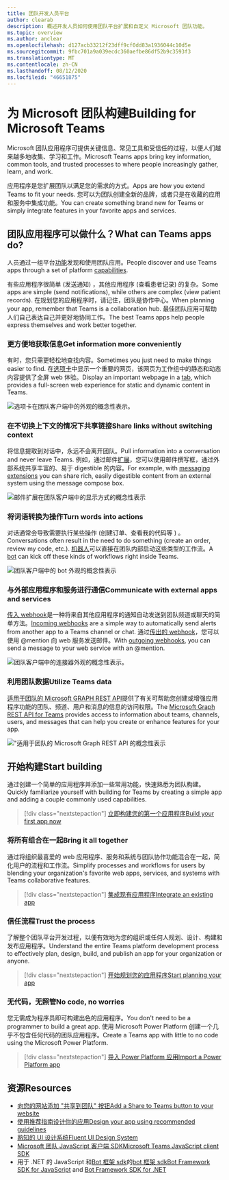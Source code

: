 ```yaml
---
title: 团队开发人员平台
author: clearab
description: 概述开发人员如何使用团队平台扩展和自定义 Microsoft 团队功能。
ms.topic: overview
ms.author: anclear
ms.openlocfilehash: d127acb33212f23dff9cf0dd83a1936044c10d5e
ms.sourcegitcommit: 9fbc701a9a039ecdc360aefbe86df52b9c3593f3
ms.translationtype: MT
ms.contentlocale: zh-CN
ms.lasthandoff: 08/12/2020
ms.locfileid: "46651875"
---
```

# <a name="building-for-microsoft-teams"></a><span data-ttu-id="cabcc-103">为 Microsoft 团队构建</span><span class="sxs-lookup"><span data-stu-id="cabcc-103">Building for Microsoft Teams</span></span>

<span data-ttu-id="cabcc-104">Microsoft 团队应用程序可提供关键信息、常见工具和受信任的过程，以便人们越来越多地收集、学习和工作。</span><span class="sxs-lookup"><span data-stu-id="cabcc-104">Microsoft Teams apps bring key information, common tools, and trusted processes to where people increasingly gather, learn, and work.</span></span>

<span data-ttu-id="cabcc-105">应用程序是您扩展团队以满足您的需求的方式。</span><span class="sxs-lookup"><span data-stu-id="cabcc-105">Apps are how you extend Teams to fit your needs.</span></span> <span data-ttu-id="cabcc-106">您可以为团队创建全新的品牌，或者只是在收藏的应用和服务中集成功能。</span><span class="sxs-lookup"><span data-stu-id="cabcc-106">You can create something brand new for Teams or simply integrate features in your favorite apps and services.</span></span>

## <a name="what-can-teams-apps-do"></a><span data-ttu-id="cabcc-107">团队应用程序可以做什么？</span><span class="sxs-lookup"><span data-stu-id="cabcc-107">What can Teams apps do?</span></span>

<span data-ttu-id="cabcc-108">人员通过一组平台[功能](capabilities-overview.md)发现和使用团队应用。</span><span class="sxs-lookup"><span data-stu-id="cabcc-108">People discover and use Teams apps through a set of platform [capabilities](capabilities-overview.md).</span></span>

<span data-ttu-id="cabcc-109">有些应用程序很简单 (发送通知) ，其他应用程序 (查看患者记录) 的复杂。</span><span class="sxs-lookup"><span data-stu-id="cabcc-109">Some apps are simple (send notifications), while others are complex (view patient records).</span></span> <span data-ttu-id="cabcc-110">在规划您的应用程序时，请记住，团队是协作中心。</span><span class="sxs-lookup"><span data-stu-id="cabcc-110">When planning your app, remember that Teams is a collaboration hub.</span></span> <span data-ttu-id="cabcc-111">最佳团队应用可帮助人们自己表达自己并更好地协同工作。</span><span class="sxs-lookup"><span data-stu-id="cabcc-111">The best Teams apps help people express themselves and work better together.</span></span>

### <a name="get-information-more-conveniently"></a><span data-ttu-id="cabcc-112">更方便地获取信息</span><span class="sxs-lookup"><span data-stu-id="cabcc-112">Get information more conveniently</span></span>

<span data-ttu-id="cabcc-113">有时，您只需更轻松地查找内容。</span><span class="sxs-lookup"><span data-stu-id="cabcc-113">Sometimes you just need to make things easier to find.</span></span> <span data-ttu-id="cabcc-114">在[选项卡](doc-links/what-are-tabs.md)中显示一个重要的网页，该网页为工作组中的静态和动态内容提供了全屏 web 体验。</span><span class="sxs-lookup"><span data-stu-id="cabcc-114">Display an important webpage in a [tab](doc-links/what-are-tabs.md), which provides a full-screen web experience for static and dynamic content in Teams.</span></span>

![选项卡在团队客户端中的外观的概念性表示。](doc-links/images/overview-tabs.png)

### <a name="share-links-without-switching-context"></a><span data-ttu-id="cabcc-116">在不切换上下文的情况下共享链接</span><span class="sxs-lookup"><span data-stu-id="cabcc-116">Share links without switching context</span></span>

<span data-ttu-id="cabcc-117">将信息提取到对话中，永远不会离开团队。</span><span class="sxs-lookup"><span data-stu-id="cabcc-117">Pull information into a conversation and never leave Teams.</span></span> <span data-ttu-id="cabcc-118">例如，通过邮件[扩展](doc-links/what-are-messaging-extensions.md)，您可以使用邮件撰写框，通过外部系统共享丰富的、易于 digestible 的内容。</span><span class="sxs-lookup"><span data-stu-id="cabcc-118">For example, with [messaging extensions](doc-links/what-are-messaging-extensions.md) you can share rich, easily digestible content from an external system using the message compose box.</span></span>

![邮件扩展在团队客户端中的显示方式的概念性表示](doc-links\images\overview-messaging.png)

### <a name="turn-words-into-actions"></a><span data-ttu-id="cabcc-120">将词语转换为操作</span><span class="sxs-lookup"><span data-stu-id="cabcc-120">Turn words into actions</span></span>

<span data-ttu-id="cabcc-121">对话通常会导致需要执行某些操作 (创建订单、查看我的代码等 ) 。</span><span class="sxs-lookup"><span data-stu-id="cabcc-121">Conversations often result in the need to do something (create an order, review my code, etc.).</span></span> <span data-ttu-id="cabcc-122">[机器人](doc-links/what-are-bots.md)可以直接在团队内部启动这些类型的工作流。</span><span class="sxs-lookup"><span data-stu-id="cabcc-122">A [bot](doc-links/what-are-bots.md) can kick off these kinds of workflows right inside Teams.</span></span>

![团队客户端中的 bot 外观的概念性表示](doc-links/images/overview-bots.png)

### <a name="communicate-with-external-apps-and-services"></a><span data-ttu-id="cabcc-124">与外部应用程序和服务进行通信</span><span class="sxs-lookup"><span data-stu-id="cabcc-124">Communicate with external apps and services</span></span>

<span data-ttu-id="cabcc-125">[传入 webhook](doc-links/what-are-webhooks-and-connectors.md#incoming-webhooks)是一种将来自其他应用程序的通知自动发送到团队频道或聊天的简单方法。</span><span class="sxs-lookup"><span data-stu-id="cabcc-125">[Incoming webhooks](doc-links/what-are-webhooks-and-connectors.md#incoming-webhooks) are a simple way to automatically send alerts from another app to a Teams channel or chat.</span></span> <span data-ttu-id="cabcc-126">通过[传出的 webhook](doc-links/what-are-webhooks-and-connectors.md#outgoing-webhooks)，您可以使用 @mention 向 web 服务发送邮件。</span><span class="sxs-lookup"><span data-stu-id="cabcc-126">With [outgoing webhooks](doc-links/what-are-webhooks-and-connectors.md#outgoing-webhooks), you can send a message to your web service with an @mention.</span></span>

![团队客户端中的连接器外观的概念性表示。](doc-links/images/overview-connectors.png)

### <a name="utilize-teams-data"></a><span data-ttu-id="cabcc-128">利用团队数据</span><span class="sxs-lookup"><span data-stu-id="cabcc-128">Utilize Teams data</span></span>

<span data-ttu-id="cabcc-129">[适用于团队的 Microsoft GRAPH REST API](https://docs.microsoft.com/graph/teams-concept-overview)提供了有关可帮助您创建或增强应用程序功能的团队、频道、用户和消息的信息的访问权限。</span><span class="sxs-lookup"><span data-stu-id="cabcc-129">The [Microsoft Graph REST API for Teams](https://docs.microsoft.com/graph/teams-concept-overview) provides access to information about teams, channels, users, and messages that can help you create or enhance features for your app.</span></span>

!["适用于团队的 Microsoft Graph REST API 的概念性表示](doc-links/images/overview-graph.png)
  
## <a name="start-building"></a><span data-ttu-id="cabcc-131">开始构建</span><span class="sxs-lookup"><span data-stu-id="cabcc-131">Start building</span></span>

   <span data-ttu-id="cabcc-132">通过创建一个简单的应用程序并添加一些常用功能，快速熟悉为团队构建。</span><span class="sxs-lookup"><span data-stu-id="cabcc-132">Quickly familiarize yourself with building for Teams by creating a simple app and adding a couple commonly used capabilities.</span></span>

   > [!div class="nextstepaction"]
   > [<span data-ttu-id="cabcc-133">立即构建您的第一个应用程序</span><span class="sxs-lookup"><span data-stu-id="cabcc-133">Build your first app now</span></span>](build-your-first-app/build-real-world-app.md)

### <a name="bring-it-all-together"></a><span data-ttu-id="cabcc-134">将所有组合在一起</span><span class="sxs-lookup"><span data-stu-id="cabcc-134">Bring it all together</span></span>

   <span data-ttu-id="cabcc-135">通过将组织最喜爱的 web 应用程序、服务和系统与团队协作功能混合在一起，简化用户的流程和工作流。</span><span class="sxs-lookup"><span data-stu-id="cabcc-135">Simplify processes and workflows for users by blending your organization's favorite web apps, services, and systems with Teams collaborative features.</span></span>

   > [!div class="nextstepaction"]
   > [<span data-ttu-id="cabcc-136">集成现有应用程序</span><span class="sxs-lookup"><span data-stu-id="cabcc-136">Integrate an existing app</span></span>](doc-links/integrating-web-apps.md)

### <a name="trust-the-process"></a><span data-ttu-id="cabcc-137">信任流程</span><span class="sxs-lookup"><span data-stu-id="cabcc-137">Trust the process</span></span>

   <span data-ttu-id="cabcc-138">了解整个团队平台开发过程，以便有效地为您的组织或任何人规划、设计、构建和发布应用程序。</span><span class="sxs-lookup"><span data-stu-id="cabcc-138">Understand the entire Teams platform development process to effectively plan, design, build, and publish an app for your organization or anyone.</span></span>

   > [!div class="nextstepaction"]
   > [<span data-ttu-id="cabcc-139">开始规划您的应用程序</span><span class="sxs-lookup"><span data-stu-id="cabcc-139">Start planning your app</span></span>](doc-links/extensibility-points.md)

### <a name="no-code-no-worries"></a><span data-ttu-id="cabcc-140">无代码，无照管</span><span class="sxs-lookup"><span data-stu-id="cabcc-140">No code, no worries</span></span>

   <span data-ttu-id="cabcc-141">您无需成为程序员即可构建出色的应用程序。</span><span class="sxs-lookup"><span data-stu-id="cabcc-141">You don't need to be a programmer to build a great app.</span></span> <span data-ttu-id="cabcc-142">使用 Microsoft Power Platform 创建一个几乎不包含任何代码的团队应用程序。</span><span class="sxs-lookup"><span data-stu-id="cabcc-142">Create a Teams app with little to no code using the Microsoft Power Platform.</span></span>

   > [!div class="nextstepaction"]
   > [<span data-ttu-id="cabcc-143">导入 Power Platform 应用</span><span class="sxs-lookup"><span data-stu-id="cabcc-143">Import a Power Platform app</span></span>](doc-links/importing-custom-microsoft-apps.md)

## <a name="resources"></a><span data-ttu-id="cabcc-144">资源</span><span class="sxs-lookup"><span data-stu-id="cabcc-144">Resources</span></span>

* [<span data-ttu-id="cabcc-145">向您的网站添加 "共享到团队" 按钮</span><span class="sxs-lookup"><span data-stu-id="cabcc-145">Add a Share to Teams button to your website</span></span>](doc-links/share-to-teams.md)
* [<span data-ttu-id="cabcc-146">使用推荐指南设计你的应用</span><span class="sxs-lookup"><span data-stu-id="cabcc-146">Design your app using recommended guidelines</span></span>](doc-links/designing-overview.md)
* [<span data-ttu-id="cabcc-147">熟知的 UI 设计系统</span><span class="sxs-lookup"><span data-stu-id="cabcc-147">Fluent UI Design System</span></span>](https://fluentsite.z22.web.core.windows.net/)
* [<span data-ttu-id="cabcc-148">Microsoft 团队 JavaScript 客户端 SDK</span><span class="sxs-lookup"><span data-stu-id="cabcc-148">Microsoft Teams JavaScript client SDK</span></span>](https://docs.microsoft.com/javascript/api/@microsoft/teams-js/?view=msteams-client-js-latest)
* <span data-ttu-id="cabcc-149">用于 .NET 的 JavaScript 和[Bot 框架 sdk](https://github.com/Microsoft/botbuilder-dotnet/)的[bot 框架 sdk](https://github.com/Microsoft/botbuilder-js)</span><span class="sxs-lookup"><span data-stu-id="cabcc-149">[Bot Framework SDK for JavaScript](https://github.com/Microsoft/botbuilder-js) and [Bot Framework SDK for .NET](https://github.com/Microsoft/botbuilder-dotnet/)</span></span>
